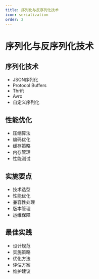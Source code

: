 ```yaml
---
title: 序列化与反序列化技术
icon: serialization
order: 2
---
```


# 序列化与反序列化技术

## 序列化技术
- JSON序列化
- Protocol Buffers
- Thrift
- Avro
- 自定义序列化

## 性能优化
- 压缩算法
- 编码优化
- 缓存策略
- 内存管理
- 性能测试

## 实施要点
- 技术选型
- 性能优化
- 兼容性处理
- 版本管理
- 运维保障

## 最佳实践
- 设计规范
- 实施策略
- 优化方法
- 评估方案
- 维护建议
